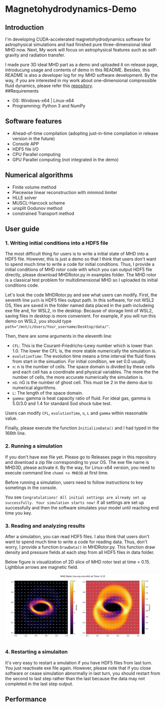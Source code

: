# Magnetohydrodynamics-Demo
## Introduction
I'm developing CUDA-accelerated magnetohydrodynamics software for astrophysical simulations and had finished pure three-dimensional ideal MHD now.
Next, My work will focus on astrophysical features such as self-gravity and radiation transfer.

I made pure 3D ideal MHD part as a demo and uploaded it on release page, introducung usage and contents of demo in this README. Besides, this README is also a developer log for my MHD software development.
By the way, if you are interested in my work about one-dimensional compressible fluid dynamics, please refer this [repository](https://github.com/C-MCheng/CUDA-CompressibleFlow/).  
##Requirements
- OS: Windows-x64 | Linux-x64
- Programming: Python 3 and NumPy
## Software features
- Ahead-of-time compilation (adopting just-in-time compilation in release version in the future)
- Console APP
- HDF5 file I/O
- CPU Parallel computing
- GPU Parallel computing (not integrated in the demo)
## Numerical algorithms
- Finite volume method
- Piecewise linear reconstruction with minmod limiter
- HLLE solver
- MUSCL-Hancock scheme
- unsplit Godunov method
- constrained Transport method
## User guide
### 1. Writing initial conditions into a HDF5 file
The most difficult thing for users is to write a initial state of MHD into a HDF5 file. However, this is just a demo so that I think that users don't want to spend much time to write a code for initial conditions.
Thus, I provide a initial conditions of MHD rotor code with which you can output HDF5 file directly, please download MHDRotor.py in examples folder. The MHD rotor is a classical test problem for multidimensional MHD so I uploaded its initial conditions code.

Let's look the code MHDRotor.py and see what users can modify. 
First, the seventh line `path` is HDF5 files output path. In this software, for not WSL2 OS, files are saved in the folder named data placed in the path includeing exe file and, for WSL2, in the desktop.
Because of storage limit of WSL2, saving files in desktop is more convenient. For example, if you will run this demo on WSL2, you should type `path="/mnt/c/Users/Your_username/Desktop/data/"`.

Then, there are some arguments in the eleventh line:
- `CFL`: This is the Courant–Friedrichs–Lewy number which is lower than 1.0. The lower the CFL is, the more stable numerically the simulation is.
- `evolutionTime`: The evolution time means a time interval the fluid flows from start in the simuation. For initial condition, we set 0.0 usually.
- `n`: n is the number of cells. The space domain is divided by these cells and each cell has a coordinate and physical variables. The more the the number of cells, the more accurate numerically the simulation is.
- `nG`: nG is the number of ghost cell. This must be 2 in the demo due to numerical algorithms.
- `L`: The length of the space domain.
- `gamma`: gamma is heat capacity ratio of fluid. For ideal gas, gamma is 5.0/3.0 and 1.4 for standard Sod shock tube test.

Users can modify `CFL`, `evolutionTime`, `n`, `L` and `gamma` within reasonable value.

Finally, please execute the function `InitializeData()` and I had typed in the 166th line.
### 2. Running a simulation
If you don't have exe file yet. Please go to Releases page in this repository and download a zip file corresponding to your OS. The exe file name is MHD3D, please activate it.
By the way, for Linux-x64 version, you need to execute command line `chomd +x MHD3D` at first time. 

Before running a simulation, users need to follow instructions to key sometings in the console.

You see `Congratulations! All initial settings are already set up successfully. Your simulation starts now!` if all settings are set up successfully and then the software simulates your model until reaching end time you key. 
### 3. Reading and analyzing results
After a simulation, you can read HDF5 files. I also think that users don't want to spend much time to write a code for reading data. Thus, don't worry, I provide a function `DrawData()` in MHDRotor.py.
This function draw density and pressure fields at each step from all HDF5 files in data folder.

Below figure is visualization of 2D slice of MHD rotor test at time = 0.15. Lightblue arrows are magnetic field.

![](examples/MHDRotor.png)
### 4. Restarting a simulaiton
It's very easy to restart a smulation if you have HDF5 files from last turn. You just reactivate exe file again.
However, please note that if you close software or cease simulation abnormally in last turn, you should restart from the second to last step rather than the last because the data may not completed in the last step output.
## Performance
